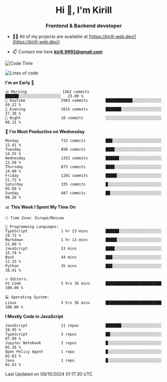 <h1 align="center">Hi 👋, I'm Kirill</h1>
<h3 align="center">Frontend & Backend developer</h3>

- 👨‍💻 All of my projects are available at [https://kirill-web.dev/](https://kirill-web.dev/)

- 📫 Contact me here **kirill.9992@gmail.com**











<!--START_SECTION:waka-->
![Code Time](http://img.shields.io/badge/Code%20Time-1%2C987%20hrs%2058%20mins-blue)

![Lines of code](https://img.shields.io/badge/From%20Hello%20World%20I%27ve%20Written-4.6%20million%20lines%20of%20code-blue)

**I'm an Early 🐤** 

```text
🌞 Morning                1362 commits        ██████░░░░░░░░░░░░░░░░░░░   23.09 % 
🌆 Daytime                2903 commits        ████████████░░░░░░░░░░░░░   49.22 % 
🌃 Evening                1615 commits        ███████░░░░░░░░░░░░░░░░░░   27.38 % 
🌙 Night                  18 commits          ░░░░░░░░░░░░░░░░░░░░░░░░░   00.31 % 
```
📅 **I'm Most Productive on Wednesday** 

```text
Monday                   732 commits         ███░░░░░░░░░░░░░░░░░░░░░░   12.41 % 
Tuesday                  858 commits         ████░░░░░░░░░░░░░░░░░░░░░   14.55 % 
Wednesday                1332 commits        ██████░░░░░░░░░░░░░░░░░░░   22.58 % 
Thursday                 873 commits         ████░░░░░░░░░░░░░░░░░░░░░   14.80 % 
Friday                   1281 commits        █████░░░░░░░░░░░░░░░░░░░░   21.72 % 
Saturday                 335 commits         █░░░░░░░░░░░░░░░░░░░░░░░░   05.68 % 
Sunday                   487 commits         ██░░░░░░░░░░░░░░░░░░░░░░░   08.26 % 
```


📊 **This Week I Spent My Time On** 

```text
🕑︎ Time Zone: Europe/Moscow

💬 Programming Languages: 
TypeScript               1 hr 23 mins        ██████░░░░░░░░░░░░░░░░░░░   24.73 % 
Markdown                 1 hr 13 mins        █████░░░░░░░░░░░░░░░░░░░░   21.80 % 
JavaScript               53 mins             ████░░░░░░░░░░░░░░░░░░░░░   15.74 % 
Bash                     44 mins             ███░░░░░░░░░░░░░░░░░░░░░░   13.33 % 
Python                   35 mins             ███░░░░░░░░░░░░░░░░░░░░░░   10.41 % 

🔥 Editors: 
VS Code                  5 hrs 36 mins       █████████████████████████   100.00 % 

💻 Operating System: 
Linux                    5 hrs 36 mins       █████████████████████████   100.00 % 
```

**I Mostly Code in JavaScript** 

```text
JavaScript               11 repos            ███████░░░░░░░░░░░░░░░░░░   28.95 % 
TypeScript               3 repos             ██░░░░░░░░░░░░░░░░░░░░░░░   07.89 % 
Jupyter Notebook         2 repos             █░░░░░░░░░░░░░░░░░░░░░░░░   05.26 % 
Open Policy Agent        1 repo              █░░░░░░░░░░░░░░░░░░░░░░░░   02.63 % 
Java                     1 repo              █░░░░░░░░░░░░░░░░░░░░░░░░   02.63 % 
```




 Last Updated on 06/10/2024 01:17:30 UTC
<!--END_SECTION:waka-->
